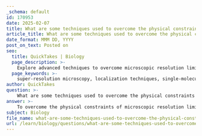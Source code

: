 ```yaml
---
_schema: default
id: 170953
date: 2025-02-07
title: What are some techniques used to overcome the physical constraints of microscopic resolution limits?
article_title: What are some techniques used to overcome the physical constraints of microscopic resolution limits?
date_format: MMM DD, YYYY
post_on_text: Posted on
seo:
  title: QuickTakes | Biology
  page_description: >-
    Explore advanced techniques to overcome microscopic resolution limits, including super-resolution microscopy, FRET, nonlinear optical methods, and the application of AI in enhancing imaging quality.
  page_keywords: >-
    super-resolution microscopy, localization techniques, single-molecule localization microscopy, STED, structured illumination microscopy, fluorescence resonance energy transfer, smFRET, nonlinear optical microscopy, cryogenic electron microscopy, deep learning, AI in microscopy, optical sectioning techniques, TIRF, confocal microscopy, enhancing image quality, imaging biological specimens, advancements in microscopy, biological imaging techniques
author: QuickTakes
question: >-
    What are some techniques used to overcome the physical constraints of microscopic resolution limits?
answer: >-
    To overcome the physical constraints of microscopic resolution limits, several advanced techniques have been developed in recent years. These techniques primarily fall under the category of super-resolution microscopy and other innovative imaging methods. Here are some key approaches:\n\n1. **Super-Resolution Microscopy**: This encompasses various techniques that allow imaging beyond the diffraction limit set by the Abbe law. The three major families of super-resolution microscopy include:\n   - **Localization Techniques**: These methods, such as Single-Molecule Localization Microscopy (SMLM), rely on the precise localization of individual fluorescent molecules to achieve resolutions of 20-30 nm. By using photoswitchable fluorophores, researchers can turn on and off specific molecules, allowing for high-precision localization.\n   - **Stimulated Emission Depletion (STED)**: This technique uses a combination of laser excitation and a second laser to deplete the fluorescence in a surrounding area, effectively narrowing the point of excitation and enhancing resolution.\n   - **Structured Illumination Microscopy (SIM)**: SIM uses patterned light to illuminate the sample, which allows for the reconstruction of high-resolution images from multiple low-resolution images.\n\n2. **Fluorescence Resonance Energy Transfer (FRET)**: FRET can be combined with super-resolution techniques to provide single-molecule FRET (smFRET). This method minimizes the distance between the detector and the sample, achieving resolutions below 10 nm.\n\n3. **Nonlinear Optical Microscopy**: Techniques based on photoswitching and saturation of fluorescence have demonstrated far-field resolution improvements, allowing for imaging at resolutions of 20-30 nm.\n\n4. **Cryogenic Electron Microscopy (Cryo-EM)**: While not a light microscopy technique, Cryo-EM allows for high-resolution imaging of biological specimens at cryogenic temperatures, providing detailed structural information that complements light microscopy techniques.\n\n5. **Deep Learning and AI**: Recent advancements in artificial intelligence have been applied to microscopy to enhance image quality. Deep learning algorithms can improve the resolution of low-quality images by training on high-resolution datasets, effectively transforming low-resolution images into clearer, high-resolution representations.\n\n6. **Optical Sectioning Techniques**: Methods such as Total Internal Reflection Fluorescence (TIRF) and confocal microscopy improve data quality by allowing for optical sectioning, which reduces background noise and enhances the clarity of the images.\n\nThese techniques collectively represent significant advancements in microscopy, enabling researchers to visualize cellular structures and processes with unprecedented detail, thus providing deeper insights into biological functions and interactions.
subject: Biology
file_name: what-are-some-techniques-used-to-overcome-the-physical-constraints-of-microscopic-resolution-limits.md
url: /learn/biology/questions/what-are-some-techniques-used-to-overcome-the-physical-constraints-of-microscopic-resolution-limits
---
```


&nbsp;
